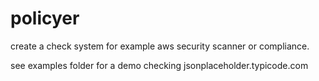 # policyer

create a check system for example aws security scanner or compliance.

see examples folder for a demo checking jsonplaceholder.typicode.com
